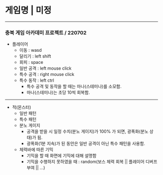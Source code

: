 # 게임명 | 미정
---
### 충북 게임 아카데미 프로젝트 / 220702

* 플레이어
  * 이동 : wasd
  * 달리기 : left shift
  * 회피 : space
  * 일반 공격 : left mouse click
  * 특수 공격 : right mouse click
  * 특수 동작 : left ctrl
    * 특수 공격 및 동작을 할 때는 마나(스테미나)를 소모함.
    * 마나(스테미나)는 초당 10씩 회복함.
---

* 적(몬스터)
  * 일반 패턴
  * 특수 패턴
  * 분노 게이지
    * 공격을 받을 시 일정 수치(분노 게이지)가 100% 가 되면, 광폭화(분노 상태)가 됨.
    * 광폭화(1분 지속)가 된 동안은 일반 공격이 아닌 특수 패턴을 사용함.
  * 체력바에 따른 기믹
    * 기믹을 할 때 화면에 기믹에 대해 설명함
    * 기믹을 수행하지 못하였을 때 : random(보스 체력 회복 || 플레이어 디버프 부여 || ...)
